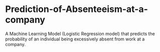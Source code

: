 # Prediction-of-Absenteeism-at-a-company
A Machine Learning Model (Logistic Regression model) that predicts the probability of an individual being excessively absent from work at a company.
